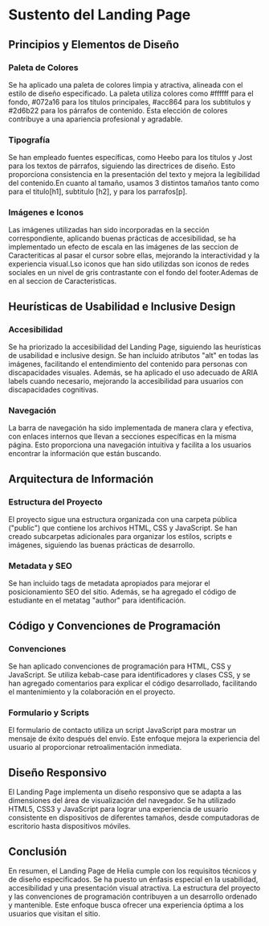 # Sustento del Landing Page

## Principios y Elementos de Diseño

### Paleta de Colores
Se ha aplicado una paleta de colores limpia y atractiva, alineada con el estilo de diseño especificado. La paleta utiliza colores como #ffffff para el fondo, #072a16 para los títulos principales, #acc864 para los subtitulos y #2d6b22 para los párrafos de contenido. Esta elección de colores contribuye a una apariencia profesional y agradable.

### Tipografía
Se han empleado fuentes específicas, como Heebo para los títulos y Jost para los textos de párrafos, siguiendo las directrices de diseño. Esto proporciona consistencia en la presentación del texto y mejora la legibilidad del contenido.En cuanto al tamaño, usamos 3 distintos tamaños tanto como para el titulo[h1], subtitulo [h2], y para los parrafos[p].

### Imágenes e Iconos
Las imágenes utilizadas han sido incorporadas en la sección correspondiente, aplicando buenas prácticas de accesibilidad, se ha implementado un efecto de escala en las imágenes de las seccion de Caracteriticas al pasar el cursor sobre ellas, mejorando la interactividad y la experiencia visual.Lso iconos que han sido utilizdas son iconos de redes sociales en un nivel de gris contrastante con el fondo del footer.Ademas de en al seccion de Caracteristicas.


## Heurísticas de Usabilidad e Inclusive Design

### Accesibilidad
Se ha priorizado la accesibilidad del Landing Page, siguiendo las heurísticas de usabilidad e inclusive design. Se han incluido atributos "alt" en todas las imágenes, facilitando el entendimiento del contenido para personas con discapacidades visuales. Además, se ha aplicado el uso adecuado de ARIA labels cuando necesario, mejorando la accesibilidad para usuarios con discapacidades cognitivas.

### Navegación
La barra de navegación ha sido implementada de manera clara y efectiva, con enlaces internos que llevan a secciones específicas en la misma página. Esto proporciona una navegación intuitiva y facilita a los usuarios encontrar la información que están buscando.

## Arquitectura de Información

### Estructura del Proyecto
El proyecto sigue una estructura organizada con una carpeta pública ("public") que contiene los archivos HTML, CSS y JavaScript. Se han creado subcarpetas adicionales para organizar los estilos, scripts e imágenes, siguiendo las buenas prácticas de desarrollo.

### Metadata y SEO
Se han incluido tags de metadata apropiados para mejorar el posicionamiento SEO del sitio. Además, se ha agregado el código de estudiante en el metatag "author" para identificación.

## Código y Convenciones de Programación

### Convenciones
Se han aplicado convenciones de programación para HTML, CSS y JavaScript. Se utiliza kebab-case para identificadores y clases CSS, y se han agregado comentarios para explicar el código desarrollado, facilitando el mantenimiento y la colaboración en el proyecto.

### Formulario y Scripts
El formulario de contacto utiliza un script JavaScript para mostrar un mensaje de éxito después del envío. Este enfoque mejora la experiencia del usuario al proporcionar retroalimentación inmediata.


## Diseño Responsivo
El Landing Page implementa un diseño responsivo que se adapta a las dimensiones del área de visualización del navegador. Se ha utilizado HTML5, CSS3 y JavaScript para lograr una experiencia de usuario consistente en dispositivos de diferentes tamaños, desde computadoras de escritorio hasta dispositivos móviles.

## Conclusión

En resumen, el Landing Page de Helia cumple con los requisitos técnicos y de diseño especificados. Se ha puesto un énfasis especial en la usabilidad, accesibilidad y una presentación visual atractiva. La estructura del proyecto y las convenciones de programación contribuyen a un desarrollo ordenado y mantenible. Este enfoque busca ofrecer una experiencia óptima a los usuarios que visitan el sitio.